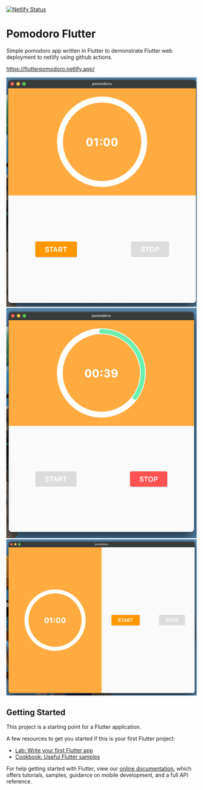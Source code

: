 [![Netlify Status](https://api.netlify.com/api/v1/badges/10830820-825b-4e4b-8c2a-f04f7af4bf5c/deploy-status)](https://app.netlify.com/sites/flutterpomodoro/deploys)

# Pomodoro Flutter

Simple pomodoro app written in Flutter to demonstrate Flutter web deployment to netlify using github actions.

https://flutterpomodoro.netlify.app/

<img src="./screenshots/Screen Shot 2021-03-25 at 21.45.38.png">

<img src="./screenshots/Screen Shot 2021-03-25 at 21.46.00.png">

<img src="./screenshots/Screen Shot 2021-03-25 at 21.48.37.png">

## Getting Started

This project is a starting point for a Flutter application.

A few resources to get you started if this is your first Flutter project:

- [Lab: Write your first Flutter app](https://flutter.dev/docs/get-started/codelab)
- [Cookbook: Useful Flutter samples](https://flutter.dev/docs/cookbook)

For help getting started with Flutter, view our
[online documentation](https://flutter.dev/docs), which offers tutorials,
samples, guidance on mobile development, and a full API reference.
